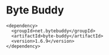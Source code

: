 # Byte Buddy


```shell
<dependency>
  <groupId>net.bytebuddy</groupId>
  <artifactId>byte-buddy</artifactId>
  <version>1.6.9</version>
</dependency>
```
